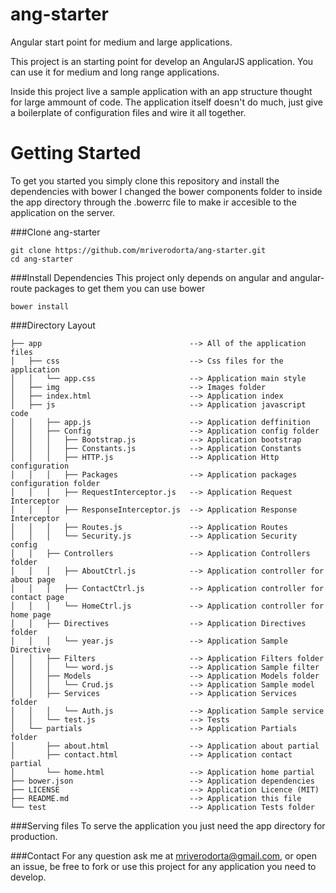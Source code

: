 ang-starter
===========

Angular start point for medium and large applications.

This project is an starting point for develop an AngularJS application. You can use it for medium and long range applications.

Inside this project live a sample application with an app structure thought for large ammount of code.
The application itself doesn't do much, just give a boilerplate of configuration files and wire it all together.

Getting Started
===========
To get you started you simply clone this repository and install the dependencies with bower
I changed the bower components folder to inside the app directory through the .bowerrc file to make ir accesible to the application on the server.

###Clone ang-starter
```
git clone https://github.com/mriverodorta/ang-starter.git
cd ang-starter
```

###Install Dependencies
This project only depends on angular and angular-route packages to get them you can use bower
```
bower install
```

###Directory Layout
```
├── app                                 --> All of the application files
│   ├── css                             --> Css files for the application
│   │   └── app.css                     --> Application main style
│   ├── img                             --> Images folder
│   ├── index.html                      --> Application index
│   ├── js                              --> Application javascript code
│   │   ├── app.js                      --> Application deffinition
│   │   ├── Config                      --> Application config folder
│   │   │   ├── Bootstrap.js            --> Application bootstrap
│   │   │   ├── Constants.js            --> Application Constants
│   │   │   ├── HTTP.js                 --> Application Http configuration
│   │   │   ├── Packages                --> Application packages configuration folder
│   │   │   ├── RequestInterceptor.js   --> Application Request Interceptor
│   │   │   ├── ResponseInterceptor.js  --> Application Response Interceptor
│   │   │   ├── Routes.js               --> Application Routes
│   │   │   └── Security.js             --> Application Security config
│   │   ├── Controllers                 --> Application Controllers folder
│   │   │   ├── AboutCtrl.js            --> Application controller for about page
│   │   │   ├── ContactCtrl.js          --> Application controller for contact page
│   │   │   └── HomeCtrl.js             --> Application controller for home page
│   │   ├── Directives                  --> Application Directives folder
│   │   │   └── year.js                 --> Application Sample Directive
│   │   ├── Filters                     --> Application Filters folder
│   │   │   └── word.js                 --> Application Sample filter
│   │   ├── Models                      --> Application Models folder
│   │   │   └── Crud.js                 --> Application Sample model
│   │   ├── Services                    --> Application Services folder
│   │   │   └── Auth.js                 --> Application Sample service
│   │   └── test.js                     --> Tests
│   └── partials                        --> Application Partials folder
│       ├── about.html                  --> Application about partial
│       ├── contact.html                --> Application contact partial
│       └── home.html                   --> Application home partial
├── bower.json                          --> Application dependencies
├── LICENSE                             --> Application Licence (MIT)
├── README.md                           --> Application this file
└── test                                --> Application Tests folder
```

###Serving files
To serve the application you just need the app directory for production.

###Contact
For any question ask me at mriverodorta@gmail.com, or open an issue, be free to fork or use this project for any application you need to develop.